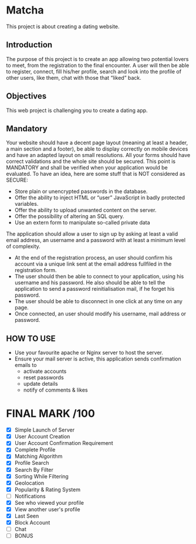 # Matcha
 This project is about creating a dating website.

 ## Introduction
 The purpose of this project is to create an app allowing two potential lovers to meet, from the registration to the final encounter.
 A user will then be able to register, connect, fill his/her profile, search and look into the profile of other users, like them, chat with those that “liked” back.

 ## Objectives
 This web project is challenging you to create a dating app.

 ## Mandatory
Your website should have a decent page layout (meaning at least a header, a main section and a footer), be able to display correctly on mobile devices and have an adapted layout on small resolutions.
All your forms should have correct validations and the whole site should be secured.
This point is MANDATORY and shall be verified when your application would be evaluated. To have an idea, here are some stuff that is NOT considered as SECURE:
* Store plain or unencrypted passwords in the database.
* Offer the ability to inject HTML or “user” JavaScript in badly protected variables.
* Offer the ability to upload unwanted content on the server.
* Offer the possibility of altering an SQL query.
* Use an extern form to manipulate so-called private data

The application should allow a user to sign up by asking at least a valid email
address, an username and a password with at least a minimum level of complexity.
* At the end of the registration process, an user should confirm his account via a
unique link sent at the email address fullfiled in the registration form.
* The user should then be able to connect to your application, using his username
and his password. He also should be able to tell the application to send a password
reinitialisation mail, if he forget his password.
* The user should be able to disconnect in one click at any time on any page.
* Once connected, an user should modify his username, mail address or password.

## HOW TO USE
* Use your favourite apache or Nginx server to host the server.
* Ensure your mail server is active, this application sends confirmation emails to 
    - activate accounts
    - reset passwords
    - update details
    - notify of comments & likes

# FINAL MARK /100

- [x] Simple Launch of Server
- [x] User Account Creation
- [x] User Account Confirmation Requirement
- [x] Complete Profile
- [x] Matching Algorithm
- [x] Profile Search
- [x] Search By Filter
- [x] Sorting While Filtering
- [x] Geolocation
- [x] Popularity & Rating System
- [ ] Notifications
- [x] See who viewed your profile
- [x] View another user's profile
- [x] Last Seen
- [x] Block Account
- [ ] Chat
- [ ] BONUS